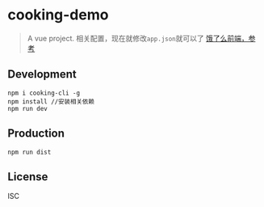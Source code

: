 # cooking-demo
> A vue project.
> 相关配置，现在就修改`app.json`就可以了
> [饿了么前端，参考](https://github.com/ElemeFE)

## Development

```shell
npm i cooking-cli -g
npm install //安装相关依赖
npm run dev
```

## Production
```
npm run dist
```



## License
ISC
